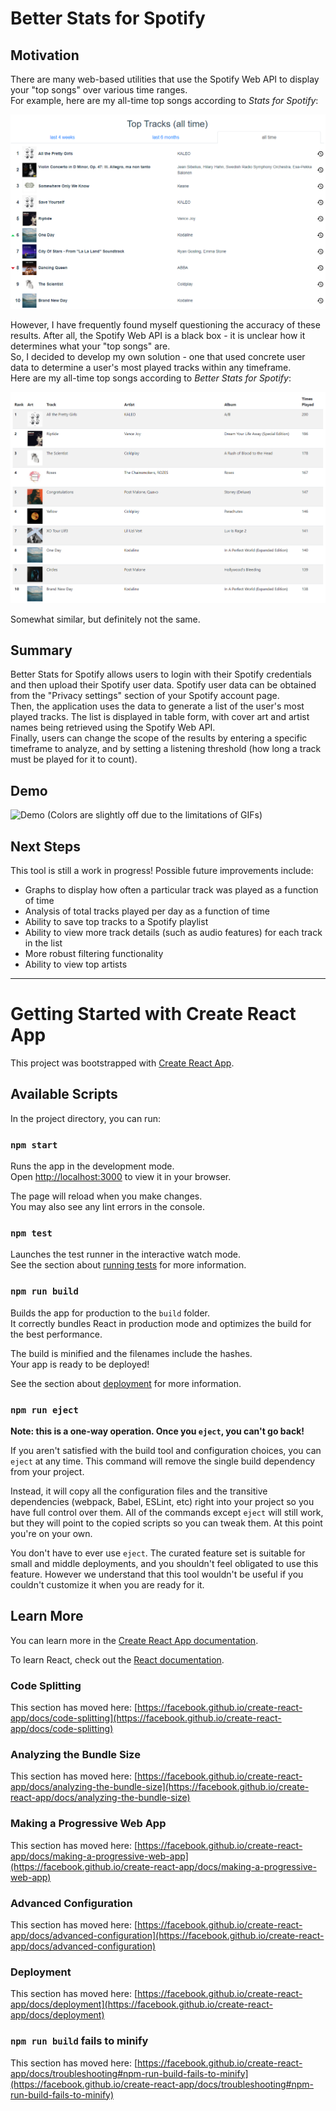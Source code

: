 # Better Stats for Spotify

## Motivation
There are many web-based utilities that use the Spotify Web API to display your "top songs" over various time ranges.\
For example, here are my all-time top songs according to *Stats for Spotify*:

![StatsForSpotify](demo/StatsForSpotify.png)

However, I have frequently found myself questioning the accuracy of these results. After all, the Spotify Web API is a black box - it is unclear how it determines what your "top songs" are.\
So, I decided to develop my own solution - one that used concrete user data to determine a user's most played tracks within any timeframe.\
Here are my all-time top songs according to *Better Stats for Spotify*:

![BetterStatsForSpotify](demo/BetterStatsForSpotify.png)

Somewhat similar, but definitely not the same.

## Summary
Better Stats for Spotify allows users to login with their Spotify credentials and then upload their Spotify user data. Spotify user data can be obtained from the "Privacy settings" section of your Spotify account page.\
Then, the application uses the data to generate a list of the user's most played tracks. The list is displayed in table form, with cover art and artist names being retrieved using the Spotify Web API.\
Finally, users can change the scope of the results by entering a specific timeframe to analyze, and by setting a listening threshold (how long a track must be played for it to count).

## Demo
![Demo](/demo/Demo.gif)
(Colors are slightly off due to the limitations of GIFs)

## Next Steps
This tool is still a work in progress! Possible future improvements include:
- Graphs to display how often a particular track was played as a function of time
- Analysis of total tracks played per day as a function of time
- Ability to save top tracks to a Spotify playlist
- Ability to view more track details (such as audio features) for each track in the list
- More robust filtering functionality
- Ability to view top artists

---

# Getting Started with Create React App

This project was bootstrapped with [Create React App](https://github.com/facebook/create-react-app).

## Available Scripts

In the project directory, you can run:

### `npm start`

Runs the app in the development mode.\
Open [http://localhost:3000](http://localhost:3000) to view it in your browser.

The page will reload when you make changes.\
You may also see any lint errors in the console.

### `npm test`

Launches the test runner in the interactive watch mode.\
See the section about [running tests](https://facebook.github.io/create-react-app/docs/running-tests) for more information.

### `npm run build`

Builds the app for production to the `build` folder.\
It correctly bundles React in production mode and optimizes the build for the best performance.

The build is minified and the filenames include the hashes.\
Your app is ready to be deployed!

See the section about [deployment](https://facebook.github.io/create-react-app/docs/deployment) for more information.

### `npm run eject`

**Note: this is a one-way operation. Once you `eject`, you can't go back!**

If you aren't satisfied with the build tool and configuration choices, you can `eject` at any time. This command will remove the single build dependency from your project.

Instead, it will copy all the configuration files and the transitive dependencies (webpack, Babel, ESLint, etc) right into your project so you have full control over them. All of the commands except `eject` will still work, but they will point to the copied scripts so you can tweak them. At this point you're on your own.

You don't have to ever use `eject`. The curated feature set is suitable for small and middle deployments, and you shouldn't feel obligated to use this feature. However we understand that this tool wouldn't be useful if you couldn't customize it when you are ready for it.

## Learn More

You can learn more in the [Create React App documentation](https://facebook.github.io/create-react-app/docs/getting-started).

To learn React, check out the [React documentation](https://reactjs.org/).

### Code Splitting

This section has moved here: [https://facebook.github.io/create-react-app/docs/code-splitting](https://facebook.github.io/create-react-app/docs/code-splitting)

### Analyzing the Bundle Size

This section has moved here: [https://facebook.github.io/create-react-app/docs/analyzing-the-bundle-size](https://facebook.github.io/create-react-app/docs/analyzing-the-bundle-size)

### Making a Progressive Web App

This section has moved here: [https://facebook.github.io/create-react-app/docs/making-a-progressive-web-app](https://facebook.github.io/create-react-app/docs/making-a-progressive-web-app)

### Advanced Configuration

This section has moved here: [https://facebook.github.io/create-react-app/docs/advanced-configuration](https://facebook.github.io/create-react-app/docs/advanced-configuration)

### Deployment

This section has moved here: [https://facebook.github.io/create-react-app/docs/deployment](https://facebook.github.io/create-react-app/docs/deployment)

### `npm run build` fails to minify

This section has moved here: [https://facebook.github.io/create-react-app/docs/troubleshooting#npm-run-build-fails-to-minify](https://facebook.github.io/create-react-app/docs/troubleshooting#npm-run-build-fails-to-minify)
